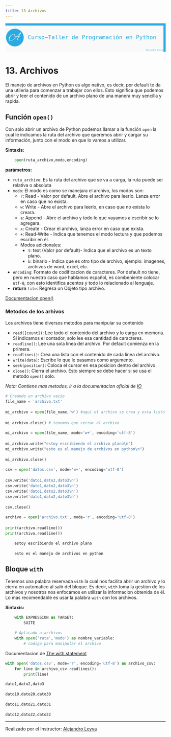 ```yaml
---
title: 13 Archivos
---
```


![banner](assets/banner.png)

# 13. Archivos

El manejo de archivos en Python es algo nativo, es decir, por default te da una utileria para comenzar a trabajar con ellos. Esto significa que podemos abrir y leer el contenido de un archivo plano de una manera muy sencilla y rapida.

## Función `open()`

Con solo abrir un archivo de Python podemos llamar a la función `open` la cual le indicamos la ruta del archivo que queremos abrir y cargar su información, junto con el modo en que lo vamos a utilizar.

**Sintaxis:**

```python
    open(ruta_archivo,modo,encoding)
```

**parámetros:**

- `ruta_archivo`: Es la ruta del archivo que se va a carga, la ruta puede ser relativa o absoluta
- `modo`: El modo es como se manejara el archivo, los modos son:
  - `r`: Read - Valor por default. Abre el archivo para leerlo. Lanza error en caso que no exista.
  - `w`: Write - Abre el archivo para leerlo, en caso que no exista lo creara.
  - `a`: Append - Abre el archivo y todo lo que vayamos a escribir se lo agregara.
  - `x`: Create - Crear el archivo, lanza error en caso que exista.
  - `+`: Read-Write - Indica que tenemos el modo lectura y que podemos escribir en él.
  - Modos adicionales:
    - `t`: text (Valor por default)- Indica que el archivo es un texto plano.
    - `b`: binario - Indica que es otro tipo de archivo, ejemplo: imagenes, archivos de word, excel, etc.
- `encoding`: Formato de codificacion de caracteres. Por default no tiene, pero en nuestro caso que hablamos español, es combeniente colocar `utf-8`, con esto identifica acentos y todo lo relacionado al lenguaje.
- **return** `file`: Regresa un Objeto tipo archivo.

[Documentacion open()](https://docs.python.org/3/library/functions.html#open)

### Metodos de los arhivos

Los archivos tiene diversos metodos para manipular su contenido

- `read([count])`: Lee todo el contenido del archivo y lo carga en memoria. Si indicamos el contador, solo lee esa cantidad de caracteres.
- `readline()`: Lee una sola linea del archivo. Por default comienza en la primera.
- `readlines()`: Crea una lista con el contenido de cada linea del archivo.
- `write(data)`: Escribe lo que le pasamos como argumento.
- `seek(position)`: Coloca el cursor en esa posicion dentro del archivo.
- `close()`: Cierra el archivo. Esto siempre se debe hacer si se usa el metodo `open()` solo.

*Nota: Contiene mas metodos, ir a la documentacion oficial de [IO](https://docs.python.org/3/library/io.html)*

```python
# Creando un archivo vacio
file_name = 'archivo.txt'

mi_archivo = open(file_name,'w') #aqui el archivo se crea y esta listo para escribir en él

mi_archivo.close() # tenemos que cerrar el archivo
```

```python
mi_archivo = open(file_name, mode='w+', encoding='utf-8')

mi_archivo.write("estoy escribiendo el archivo plano\n")
mi_archivo.write("esto es el manejo de archivos en python\n")

mi_archivo.close()
```

```python
csv = open('datos.csv', mode='w+', encoding='utf-8')

csv.write('dato1,dato2,dato3\n')
csv.write('dato1,dato2,dato3\n')
csv.write('dato1,dato2,dato3\n')
csv.write('dato1,dato2,dato3\n')

csv.close()
```

```python
archivo = open('archivo.txt', mode='r', encoding='utf-8')

print(archivo.readline())
print(archivo.readline())
```

```text
    estoy escribiendo el archivo plano

    esto es el manejo de archivos en python
```

## Bloque `with`

Tenemos una palabra reservada `with` la cual nos facilita abrir un archivo y lo cierra en automatico al salir del bloque. Es decir, `with` toma la gestion de los archivos y nosotros nos enfocamos en utilizar la informacion obtenida de él. Lo mas recomendable es usar la palabra `with` con los archivos.

**Sintaxis:**

```python
    with EXPRESSION as TARGET:
        SUITE
```

```python
    # Aplicado a archivos
    with open('ruta','modo') as nombre_variable:
        # código para manipular el archivo

```

Documentacion de [The with statement](https://docs.python.org/3/reference/compound_stmts.html#the-with-statement)

```python
with open('datos.csv', mode='r', encoding='utf-8') as archivo_csv:
    for line in archivo_csv.readlines():
        print(line)

```

    dato1,dato2,dato3

    dato10,dato20,dato30

    dato11,dato21,dato31

    dato12,dato22,dato32

---
Realizado por el Instructor: [Alejandro Leyva](https://www.alejandro-leyva.com/)
